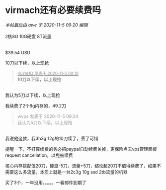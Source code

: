 # virmach还有必要续费吗


<i class="pstatus"> 本帖最后由 awe 于 2020-11-5 09:20 编辑 </i><br />
<br />
2核8G 10G硬盘 8T流量<br />
<br />
<br />
$39.54 USD 

10刀以下续，以上现抢

<div class="quote"><blockquote><font size="2"><a href="https://www.hostloc.com/forum.php?mod=redirect&amp;goto=findpost&amp;pid=9404968&amp;ptid=762627" target="_blank"><font color="#999999">KuYeHQ 发表于 2020-11-5 09:19</font></a></font><br />
10刀以下续，以上现抢</blockquote></div><br />
我认为5刀以下续，以上现抢

我续费了2个8g内存的，49.2刀

<div class="quote"><blockquote><font color="#999999">wvps 发表于 2020-11-5 09:24</font><br />
<font color="#999999">我认为5刀以下续，以上现抢</font></blockquote></div><br />
我说他这款，我3h3g 12g的10刀续了，丢了可惜

提醒一下，不打算续费的务必把paypal自动续费关掉，更保险点去vps管理面板request cancellation，以免被续费<img src="static/image/smiley/yct/010.gif" smilieid="41" border="0" alt="" />

核心内存搭配值20刀，硬盘-5刀，流量+5刀，结论超20刀不值得续费了，如果不需要这么多流量，本质上就是一台2c3g 10g ssd 2tb流量的机器

<img src="static/image/smiley/default/sweat.gif" smilieid="10" border="0" alt="" />买了3个，一年没用。。。。。一看邮件到期了
